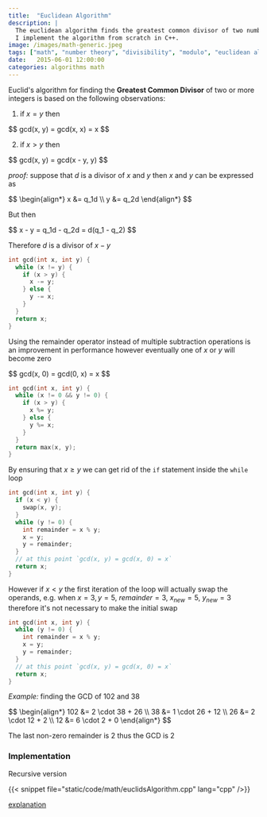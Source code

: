 ```yaml
---
title:  "Euclidean Algorithm"
description: |
  The euclidean algorithm finds the greatest common divisor of two numbers. In this article
  I implement the algorithm from scratch in C++.
image: /images/math-generic.jpeg
tags: ["math", "number theory", "divisibility", "modulo", "euclidean algorithm", "greatest common divisor", "gcd"]
date:   2015-06-01 12:00:00
categories: algorithms math
---
```


Euclid's algorithm for finding the **Greatest Common Divisor** of two or more integers is based on the following observations:

1. if $x = y$ then

<div>$$
gcd(x, y) = gcd(x, x) = x
$$</div>

2. if $x > y$ then

<div>$$
gcd(x, y) = gcd(x - y, y)
$$</div>

*proof:* suppose that $d$ is a divisor of $x$ and $y$ then $x$ and $y$ can be expressed as

<div>$$
\begin{align*}
x &= q_1d \\
y &= q_2d
\end{align*}
$$</div>

But then

<div>$$
x - y = q_1d - q_2d = d(q_1 - q_2)
$$</div>

Therefore $d$ is a divisor of $x - y$

```cpp
int gcd(int x, int y) {
  while (x != y) {
    if (x > y) {
      x -= y;
    } else {
      y -= x;
    }
  }
  return x;
}
```

Using the remainder operator instead of multiple subtraction operations is an improvement in performance however eventually one of $x$ or $y$ will become zero

<div>$$
gcd(x, 0) = gcd(0, x) = x
$$</div>

```cpp
int gcd(int x, int y) {
  while (x != 0 && y != 0) {
    if (x > y) {
      x %= y;
    } else {
      y %= x;
    }
  }
  return max(x, y);
}
```

By ensuring that $x \geq y$ we can get rid of the `if` statement inside the `while` loop

```cpp
int gcd(int x, int y) {
  if (x < y) {
    swap(x, y);
  }
  while (y != 0) {
    int remainder = x % y;
    x = y;
    y = remainder;
  }
  // at this point `gcd(x, y) = gcd(x, 0) = x`
  return x;
}
```

However if $x < y$ the first iteration of the loop will actually swap the operands, e.g. when $x = 3, y = 5$, $remainder = 3 % 5 = 3$, $x_{new} = 5$, $y_{new} = 3$ therefore it's not necessary to make the initial swap

```cpp
int gcd(int x, int y) {
  while (y != 0) {
    int remainder = x % y;
    x = y;
    y = remainder;
  }
  // at this point `gcd(x, y) = gcd(x, 0) = x`
  return x;
}
```

*Example:* finding the GCD of $102$ and $38$

<div>$$
\begin{align*}
102 &= 2 \cdot 38 + 26 \\
38 &= 1 \cdot 26 + 12 \\
26 &= 2 \cdot 12 + 2 \\
12 &= 6 \cdot 2 + 0
\end{align*}
$$</div>

The last non-zero remainder is $2$ thus the GCD is 2

### Implementation

Recursive version

{{< snippet file="static/code/math/euclidsAlgorithm.cpp" lang="cpp" />}}

[explanation](http://people.cis.ksu.edu/~schmidt/301s12/Exercises/euclid_alg.html)
